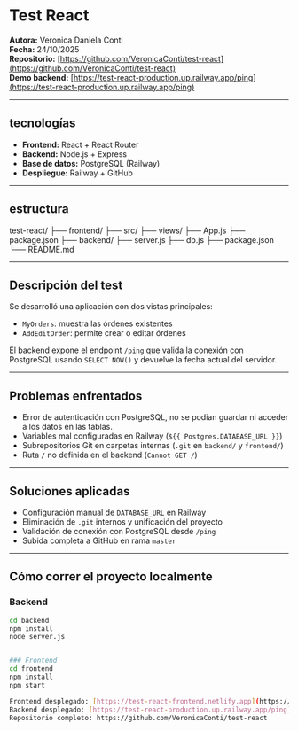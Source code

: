 # Test React 

**Autora:** Veronica Daniela Conti  
**Fecha:** 24/10/2025  
**Repositorio:** [https://github.com/VeronicaConti/test-react](https://github.com/VeronicaConti/test-react)  
**Demo backend:** [https://test-react-production.up.railway.app/ping](https://test-react-production.up.railway.app/ping)

---

## tecnologías

- **Frontend:** React + React Router
- **Backend:** Node.js + Express
- **Base de datos:** PostgreSQL (Railway)
- **Despliegue:** Railway + GitHub

---

## estructura
test-react/
├── frontend/ 
  ├── src/ 
  ├── views/ 
  ├── App.js 
  ├── package.json 
├── backend/ 
  ├── server.js 
  ├── db.js 
  ├── package.json 
  └── README.md

---

## Descripción del test

Se desarrolló una aplicación con dos vistas principales:

- `MyOrders`: muestra las órdenes existentes
- `AddEditOrder`: permite crear o editar órdenes

El backend expone el endpoint `/ping` que valida la conexión con PostgreSQL usando `SELECT NOW()` y devuelve la fecha actual del servidor.

---

## Problemas enfrentados

- Error de autenticación con PostgreSQL, no se podian guardar ni acceder a los datos en las tablas.
- Variables mal configuradas en Railway (`${{ Postgres.DATABASE_URL }}`)
- Subrepositorios Git en carpetas internas (`.git` en `backend/` y `frontend/`)
-  Ruta `/` no definida en el backend (`Cannot GET /`)

---

## Soluciones aplicadas

- Configuración manual de `DATABASE_URL` en Railway
- Eliminación de `.git` internos y unificación del proyecto
- Validación de conexión con PostgreSQL desde `/ping`
- Subida completa a GitHub en rama `master`

---

## Cómo correr el proyecto localmente

### Backend

```bash
cd backend
npm install
node server.js


### Frontend
cd frontend
npm install
npm start

Frontend desplegado: [https://test-react-frontend.netlify.app](https://test-react-frontend.netlify.app)
Backend desplegado: [https://test-react-production.up.railway.app/ping](https://test-react-production.up.railway.app/ping)
Repositorio completo: https://github.com/VeronicaConti/test-react

